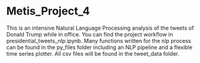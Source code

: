 # Metis_Project_4

This is an intensive Natural Language Processing analysis of the tweets of Donald Trump while in office. You can find the project workflow in presidential_tweets_nlp.ipynb. Many functions written for the nlp process can be found in the py_files folder including an NLP pipeline and a flexible time series plotter. All csv files will be found in the tweet_data folder.
